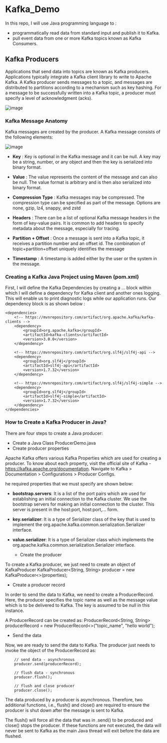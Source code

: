 # Kafka_Demo

In this repo, I will use Java programming language to :
  - programmatically read data from standard input and publish it to Kafka.
  - pull event data from one or more Kafka topics known as Kafka Consumers.

## Kafka Producers

Applications that send data into topics are known as Kafka producers. Applications typically integrate a Kafka client library to write to Apache Kafka.
A Kafka producer sends messages to a topic, and messages are distributed to partitions according to a mechanism such as key hashing.
For a message to be successfully written into a Kafka topic, a producer must specify a level of acknowledgment (acks).

![image](https://user-images.githubusercontent.com/68516240/195882706-7b93e1c7-0fa6-4e55-9992-80099e912c2a.png)

### Kafka Message Anatomy

Kafka messages are created by the producer. A Kafka message consists of the following elements:

![image](https://user-images.githubusercontent.com/68516240/195883070-3215f41c-ee6e-449a-a62a-86d1ce39e649.png)

- **Key** : Key is optional in the Kafka message and it can be null. A key may be a string, number, or any object and then the key is serialized into binary format.

- **Value** : The value represents the content of the message and can also be null. The value format is arbitrary and is then also serialized into binary format.

- **Compression Type** : Kafka messages may be compressed. The compression type can be specified as part of the message. Options are none, gzip, lz4, snappy, and zstd

- **Headers** : There can be a list of optional Kafka message headers in the form of key-value pairs. It is common to add headers to specify metadata about the message, especially for tracing.

- **Partition + Offset** : Once a message is sent into a Kafka topic, it receives a partition number and an offset id. The combination of topic+partition+offset uniquely identifies the message

- **Timestamp** : A timestamp is added either by the user or the system in the message.






### Creating a Kafka Java Project using Maven (pom.xml)


First, I will define the Kafka Dependencies by creating a <dependencies>...</dependencies> block within which I will define a dependency for Kafka client and another ones logging. This will enable us to print diagnostic logs while our application runs. Our dependency block is as shown below : 

    <dependencies>
        <!-- https://mvnrepository.com/artifact/org.apache.kafka/kafka-clients -->
        <dependency>
            <groupId>org.apache.kafka</groupId>
            <artifactId>kafka-clients</artifactId>
            <version>3.0.0</version>
        </dependency>

        <!-- https://mvnrepository.com/artifact/org.slf4j/slf4j-api -->
        <dependency>
            <groupId>org.slf4j</groupId>
            <artifactId>slf4j-api</artifactId>
            <version>1.7.32</version>
        </dependency>

        <!-- https://mvnrepository.com/artifact/org.slf4j/slf4j-simple -->
        <dependency>
            <groupId>org.slf4j</groupId>
            <artifactId>slf4j-simple</artifactId>
            <version>1.7.32</version>
        </dependency>
    </dependencies>


### How to Create a Kafka Producer in Java?

There are four steps to create a Java producer:

  - Create a Java Class ProducerDemo.java
  - Create producer properties

Apache Kafka offers various Kafka Properties which are used for creating a producer. To know about each property, visit the official site of Kafka - https://kafka.apache.org/documentation. Navigate to Kafka > Documentation > Configurations > Producer Configs.

he required properties that we must specify are shown below:

- **bootstrap.servers**: It is a list of the port pairs which are used for establishing an initial connection to the Kafka cluster. We use the bootstrap servers for making an initial connection to the cluster. This server is present in the host:port, host:port,... form.

- **key.serializer**: It is a type of Serializer class of the key that is used to implement the org.apache.kafka.common.serialization.Serializer interface.

- **value.serializer**: It is a type of Serializer class which implements the org.apache.kafka.common.serialization.Serializer interface.

  - Create the producer
 
To create a Kafka producer, we just need to create an object of KafkaProducer
        KafkaProducer<String, String> producer = new KafkaProducer<>(properties);
       
  - Create a producer record
 
 In order to send the data to Kafka, we need to create a ProducerRecord. Here, the producer specifies the topic name as well as the message value which is to be delivered to Kafka. The key is assumed to be null in this instance.

A ProducerRecord can be created as:
        ProducerRecord<String, String> producerRecord =
                new ProducerRecord<>("topic_name", "hello world");
                
                
  - Send the data

Now, we are ready to send the data to Kafka. The producer just needs to invoke the object of the ProducerRecord as:

        // send data - asynchronous
        producer.send(producerRecord);

        // flush data - synchronous
        producer.flush();
        
        // flush and close producer
        producer.close();
        
  The data produced by a producer is asynchronous. Therefore, two additional functions, i.e., flush() and close() are required to ensure the producer is shut down after the message is sent to Kafka.

The flush() will force all the data that was in .send() to be produced and close() stops the producer. If these functions are not executed, the data will never be sent to Kafka as the main Java thread will exit before the data are flushed.
